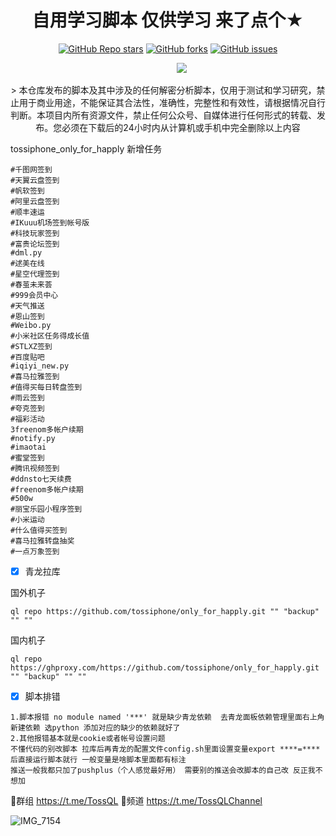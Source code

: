 <div align="center">     
<h1 align="center">自用学习脚本 仅供学习 来了点个★</h1>
<a href="https://github.com/wd210010/only_for_happly/stargazers"><img alt="GitHub Repo stars" src="https://img.shields.io/github/stars/wd210010/only_for_happly?color=yellow&logo=riseup&logoColor=yellow&style=flat-square"></a>
<a href="https://github.com/wd210010/only_for_happly/network/members"><img alt="GitHub forks" src="https://img.shields.io/github/forks/wd210010/only_for_happly?color=orange&style=flat-square"></a>
<a href="https://github.com/wd210010/only_for_happly/issues"><img alt="GitHub issues" src="https://img.shields.io/github/issues/wd210010/only_for_happly?color=red&style=flat-square"></a>
</div>
                                           
&emsp;&emsp;&emsp;&emsp;&emsp;&emsp;&emsp;&emsp;&emsp;&emsp;&emsp;&emsp;&emsp;&emsp;&emsp;&emsp;&emsp;&emsp;&emsp;![](http://profile-counter.glitch.me/wd210010/count.svg)
<div align="center">
> 本仓库发布的脚本及其中涉及的任何解密分析脚本，仅用于测试和学习研究，禁止用于商业用途，不能保证其合法性，准确性，完整性和有效性，请根据情况自行判断。本项目内所有资源文件，禁止任何公众号、自媒体进行任何形式的转载、发布。您必须在下载后的24小时内从计算机或手机中完全删除以上内容


</div>

tossiphone_only_for_happly 新增任务

```
#千图网签到 
#天翼云盘签到 
#帆软签到 
#阿里云盘签到 
#顺丰速运 
#IKuuu机场签到帐号版 
#科技玩家签到 
#富贵论坛签到
#dml.py 
#逑美在线 
#星空代理签到 
#春茧未来荟 
#999会员中心 
#天气推送 
#恩山签到 
#Weibo.py 
#小米社区任务得成长值 
#STLXZ签到 
#百度贴吧 
#iqiyi_new.py 
#喜马拉雅签到 
#值得买每日转盘签到 
#雨云签到
#夸克签到 
#福彩活动 
3freenom多帐户续期 
#notify.py 
#imaotai 
#蜜堂签到 
#腾讯视频签到
#ddnsto七天续费 
#freenom多帐户续期 
#500w 
#丽宝乐园小程序签到 
#小米运动
#什么值得买签到 
#喜马拉雅转盘抽奖
#一点万象签到 
```


- [x] 青龙拉库

国外机子
```
ql repo https://github.com/tossiphone/only_for_happly.git "" "backup" "" ""
```
国内机子
```
ql repo https://ghproxy.com/https://github.com/tossiphone/only_for_happly.git "" "backup" "" ""
```
- [x] 脚本排错

```
1.脚本报错 no module named '***' 就是缺少青龙依赖  去青龙面板依赖管理里面右上角新建依赖 选python 添加对应的缺少的依赖就好了
2.其他报错基本就是cookie或者帐号设置问题 
不懂代码的别改脚本 拉库后再青龙的配置文件config.sh里面设置变量export ****=**** 后直接运行脚本就行 一般变量是啥脚本里面都有标注
推送一般我都只加了pushplus（个人感觉最好用） 需要别的推送会改脚本的自己改 反正我不想加
```
📢群组 https://t.me/TossQL
🎈频道 https://t.me/TossQLChannel

![IMG_7154](https://github.com/user-attachments/assets/a91a4170-52d8-40c2-9523-dc0507fa640b)

